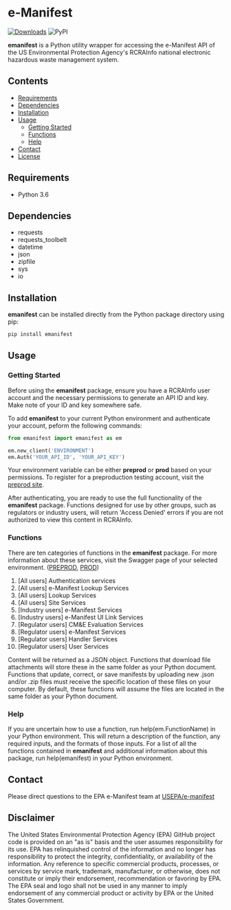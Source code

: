 # e-Manifest

[![Downloads](https://pepy.tech/badge/emanifest)](https://pepy.tech/project/emanifest)
![PyPI](https://img.shields.io/pypi/v/emanifest)

**emanifest** is a Python utility wrapper for accessing the e-Manifest API of the US Environmental Protection Agency's RCRAInfo national electronic hazardous waste management system.

## Contents
- [Requirements](#requirements)
- [Dependencies](#dependencies)
- [Installation](#installation)
- [Usage](#usage)
  - [Getting Started](#getting-started)
  - [Functions](#functions)
  - [Help](#help)
- [Contact](#contact)
- [License](#license)

## Requirements

- Python 3.6

## Dependencies

- requests
- requests_toolbelt
- datetime
- json
- zipfile
- sys
- io

## Installation

**emanifest** can be installed directly from the Python package directory using pip:

```bash
pip install emanifest
```

## Usage

### Getting Started

Before using the **emanifest** package, ensure you have a RCRAInfo user account and the necessary permissions to generate an API ID and key. Make note of your ID and key somewhere safe.

To add **emanifest** to your current Python environment and authenticate your account, peform the following commands:

```python
from emanifest import emanifest as em

em.new_client('ENVIRONMENT')
em.Auth('YOUR_API_ID', 'YOUR_API_KEY')
```

Your environment variable can be either **preprod** or **prod** based on your permissions. To register for a preproduction testing account, visit the [preprod site](https://rcrainfopreprod.epa.gov/rcrainfo/action/secured/login).

After authenticating, you are ready to use the full functionality of the **emanifest** package. Functions designed for use by other groups, such as regulators or industry users, will return 'Access Denied' errors if you are not authorized to view this content in RCRAInfo.

### Functions

There are ten categories of functions in the **emanifest** package. For more information about these services, visit the Swagger page of your selected environment. ([PREPROD](https://rcrainfopreprod.epa.gov/rcrainfo/secured/swagger/), [PROD](https://rcrainfo.epa.gov/rcrainfoprod/secured/swagger/))

1. [All users] Authentication services
2. [All users] e-Manifest Lookup Services
3. [All users] Lookup Services
4. [All users] Site Services
5. [Industry users] e-Manifest Services
6. [Industry users] e-Manifest UI Link Services
7. [Regulator users] CM&E Evaluation Services
8. [Regulator users] e-Manifest Services
9. [Regulator users] Handler Services
10. [Regulator users] User Services

Content will be returned as a JSON object. Functions that download file attachments will store these in the same folder as your Python document. Functions that update, correct, or save manifests by uploading new .json and/or .zip files must receive the specific location of these files on your computer. By default, these functions will assume the files are located in the same folder as your Python document.

### Help

If you are uncertain how to use a function, run help(em.FunctionName) in your Python environment. This will return a description of the function, any required inputs, and the formats of those inputs. For a list of all the functions contained in **emanifest** and additional information about this package, run help(emanifest) in your Python environment.

## Contact

Please direct questions to the EPA e-Manifest team at [USEPA/e-manifest](https://github.com/USEPA/e-manifest)

## Disclaimer

The United States Environmental Protection Agency (EPA) GitHub project code is provided on an "as is" basis and the user assumes responsibility for its use. EPA has relinquished control of the information and no longer has responsibility to protect the integrity, confidentiality, or availability of the information. Any reference to specific commercial products, processes, or services by service mark, trademark, manufacturer, or otherwise, does not constitute or imply their endorsement, recommendation or favoring by EPA. The EPA seal and logo shall not be used in any manner to imply endorsement of any commercial product or activity by EPA or the United States Government.

